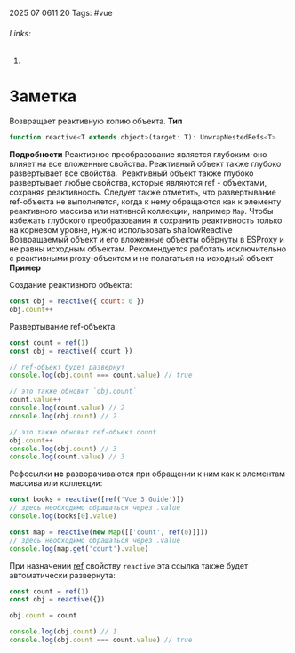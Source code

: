 2025 07 0611 20
Tags: #vue 
###### Links: 
1) 
# Заметка
Возвращает реактивную копию объекта.
**Тип**
```js
function reactive<T extends object>(target: T): UnwrapNestedRefs<T>
```
**Подробности**
Реактивное преобразование является глубоким-оно влияет на все вложенные свойства. Реактивный объект также глубоко развертывает все свойства.  Реактивный объект также глубоко развертывает любые свойства, которые являются ref - объектами, сохраняя реактивность.
Следует также отметить, что развертывание ref-объекта не выполняется, когда к нему обращаются как к элементу реактивного массива или нативной коллекции, например `Map`.
Чтобы избежать глубокого преобразования и сохранить реактивность только на корневом уровне, нужно использовать shallowReactive
Возвращаемый объект и его вложенные объекты обёрнуты в ESProxy и не равны исходным объектам. Рекомендуется работать исключительно с реактивными proxy-объектом и не полагаться на исходный объект
**Пример**

Создание реактивного объекта:
```js
const obj = reactive({ count: 0 })
obj.count++
```
Развертывание ref-объекта:
```js
const count = ref(1)
const obj = reactive({ count })

// ref-объект будет развернут
console.log(obj.count === count.value) // true

// это также обновит `obj.count`
count.value++
console.log(count.value) // 2
console.log(obj.count) // 2

// это также обновит ref-объект count
obj.count++
console.log(obj.count) // 3
console.log(count.value) // 3
```
Рефссылки **не** разворачиваются при обращении к ним как к элементам массива или коллекции:
```js
const books = reactive([ref('Vue 3 Guide')])
// здесь необходимо обращаться через .value
console.log(books[0].value)

const map = reactive(new Map([['count', ref(0)]]))
// здесь необходимо обращаться через .value
console.log(map.get('count').value)
```
При назначении [ref](https://ru.vuejs.org/api/reactivity-core.html#ref) свойству `reactive` эта ссылка также будет автоматически развернута:
```js
const count = ref(1)
const obj = reactive({})

obj.count = count

console.log(obj.count) // 1
console.log(obj.count === count.value) // true
```